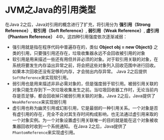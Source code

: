 # JVM之Java的引用类型

在Java 2之后，Java对引用的概念进行了扩充，将引用分为 **强引用（Strong Reference）**, **软引用（Soft Reference）**, **弱引用（Weak Reference）**, **虚引用（Phantom Reference）** 4中。这四种引用强度依次逐渐减弱：

- 强引用就是指在程序代码中普遍存在的，类似 **Object obj = new Object()** 之类的引用，只要强引用还存在，垃圾收集器永远不会回收被引用的对象
- 软引用是用来描述一些还有用但并非必须的对象。对于软引用关联的对象，在系统将要发生内存溢出异常之前，将会把这些对象列入回收范围中进行回收。如果本次回收还没有足够的内存，才会抛出内存异常。 Java 2之后提供`SoftReference`来实现软引用。
- 弱引用也是用来描述非非必需对象的，但是强度弱于软引用。被弱引用关联的对象只能生存到下一次垃圾收集发生之前。当垃圾回收器工作时，无论当前内存是否足够，都会回收掉只被弱引用关联的对象。Java 2之后，Java提供了`WeakReference`来实现弱引用
- 虚引用也称为幽灵引用或幻影引用，它是最弱的一种引用关系。一个对象是否有虚引用的存在，完全不会对其生存时间构成影响，也无法通过虚引用来取的一个对象实例。为一个对象设置虚引用关联唯一的目的就是能在这个对象被收集器回收时收到一个系统通知。 在Java 2之后，Java提供了`PhantomReference`来实现虚引用。


